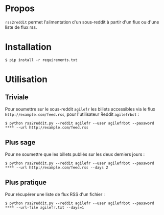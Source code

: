 # Propos

`rss2reddit` permet l'alimentation d'un sous-reddit à partir d'un flux ou d'une liste de flux rss.


# Installation

    $ pip install -r requirements.txt


# Utilisation

## Triviale

Pour soumettre sur le sous-reddit `agilefr` les billets accessibles via le flux `http://example.com/feed.rss`, pour l'utilisateur Reddit `agilefrbot` :

    $ python rss2reddit.py --reddit agilefr --user agilefrbot --password **** --url http://example.com/feed.rss

## Plus sage

Pour ne soumettre que les billets publiés sur les deux derniers jours :

    $ python rss2reddit.py --reddit agilefr --user agilefrbot --password **** --url http://example.com/feed.rss --days 2

## Plus pratique

Pour récupérer une liste de flux RSS d'un fichier :

    $ python rss2reddit.py --reddit agilefr --user agilefrbot --password **** --url-file agilefr.txt --days=1

